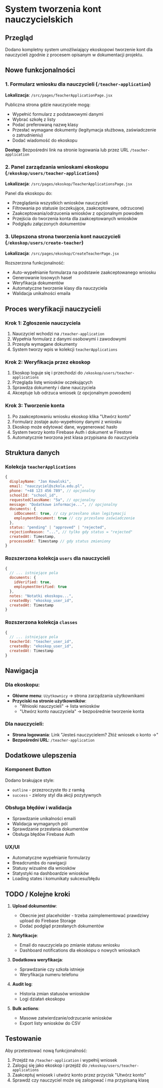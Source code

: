 # System tworzenia kont nauczycielskich

## Przegląd

Dodano kompletny system umożliwiający ekoskopowi tworzenie kont dla nauczycieli zgodnie z procesem opisanym w dokumentacji projektu.

## Nowe funkcjonalności

### 1. Formularz wniosku dla nauczycieli (`/teacher-application`)

**Lokalizacja**: `/src/pages/TeacherApplicationPage.jsx`

Publiczna strona gdzie nauczyciele mogą:

- Wypełnić formularz z podstawowymi danymi
- Wybrać szkołę z listy
- Podać preferowaną nazwę klasy
- Przesłać wymagane dokumenty (legitymacja służbowa, zaświadczenie o zatrudnieniu)
- Dodać wiadomość do ekoskopu

**Dostęp**: Bezpośredni link na stronie logowania lub przez URL `/teacher-application`

### 2. Panel zarządzania wnioskami ekoskopu (`/ekoskop/users/teacher-applications`)

**Lokalizacja**: `/src/pages/ekoskop/TeacherApplicationsPage.jsx`

Panel dla ekoskopu do:

- Przeglądania wszystkich wniosków nauczycieli
- Filtrowania po statusie (oczekujące, zaakceptowane, odrzucone)
- Zaakceptowania/odrzucenia wniosków z opcjonalnym powodem
- Przejścia do tworzenia konta dla zaakceptowanych wniosków
- Podglądu załączonych dokumentów

### 3. Ulepszona strona tworzenia kont nauczycieli (`/ekoskop/users/create-teacher`)

**Lokalizacja**: `/src/pages/ekoskop/CreateTeacherPage.jsx`

Rozszerzona funkcjonalność:

- Auto-wypełnianie formularza na podstawie zaakceptowanego wniosku
- Generowanie losowych haseł
- Weryfikacja dokumentów
- Automatyczne tworzenie klasy dla nauczyciela
- Walidacja unikalności emaila

## Proces weryfikacji nauczycieli

### Krok 1: Zgłoszenie nauczyciela

1. Nauczyciel wchodzi na `/teacher-application`
2. Wypełnia formularz z danymi osobowymi i zawodowymi
3. Przesyła wymagane dokumenty
4. System tworzy wpis w kolekcji `teacherApplications`

### Krok 2: Weryfikacja przez ekoskop

1. Ekoskop loguje się i przechodzi do `/ekoskop/users/teacher-applications`
2. Przegląda listę wniosków oczekujących
3. Sprawdza dokumenty i dane nauczyciela
4. Akceptuje lub odrzuca wniosek (z opcjonalnym powodem)

### Krok 3: Tworzenie konta

1. Po zaakceptowaniu wniosku ekoskop klika "Utwórz konto"
2. Formularz zostaje auto-wypełniony danymi z wniosku
3. Ekoskop może edytować dane, wygenerować hasło
4. System tworzy konto Firebase Auth i dokument w Firestore
5. Automatycznie tworzona jest klasa przypisana do nauczyciela

## Struktura danych

### Kolekcja `teacherApplications`

```javascript
{
  displayName: "Jan Kowalski",
  email: "nauczyciel@szkola.edu.pl",
  phone: "+48 123 456 789", // opcjonalny
  schoolId: "school_id",
  requestedClassName: "5a", // opcjonalny
  message: "Dodatkowe informacje...", // opcjonalny
  documents: {
    idDocument: true, // czy przesłano skan legitymacji
    employmentDocument: true // czy przesłano zaświadczenie
  },
  status: "pending" | "approved" | "rejected",
  rejectionReason: "...", // tylko gdy status = "rejected"
  createdAt: Timestamp,
  processedAt: Timestamp // gdy status zmieniony
}
```

### Rozszerzona kolekcja `users` dla nauczycieli

```javascript
{
  // ... istniejące pola
  documents: {
    idVerified: true,
    employmentVerified: true
  },
  notes: "Notatki ekoskopu...",
  createdBy: "ekoskop_user_id",
  createdAt: Timestamp
}
```

### Rozszerzona kolekcja `classes`

```javascript
{
  // ... istniejące pola
  teacherId: "teacher_user_id",
  createdBy: "ekoskop_user_id",
  createdAt: Timestamp
}
```

## Nawigacja

### Dla ekoskopu:

- **Główne menu**: `Użytkownicy` → strona zarządzania użytkownikami
- **Przyciski na stronie użytkowników**:
  - "Wnioski nauczycieli" → lista wniosków
  - "Utwórz konto nauczyciela" → bezpośrednie tworzenie konta

### Dla nauczycieli:

- **Strona logowania**: Link "Jesteś nauczycielem? Złóż wniosek o konto →"
- **Bezpośredni URL**: `/teacher-application`

## Dodatkowe ulepszenia

### Komponent Button

Dodano brakujące style:

- `outline` - przezroczyste tło z ramką
- `success` - zielony styl dla akcji pozytywnych

### Obsługa błędów i walidacja

- Sprawdzanie unikalności emaili
- Walidacja wymaganych pól
- Sprawdzanie przesłania dokumentów
- Obsługa błędów Firebase Auth

### UX/UI

- Automatyczne wypełnianie formularzy
- Breadcrumbs do nawigacji
- Statusy wizualne dla wniosków
- Statystyki na dashboardzie wniosków
- Loading states i komunikaty sukcesu/błędu

## TODO / Kolejne kroki

1. **Upload dokumentów**:
   - Obecnie jest placeholder - trzeba zaimplementować prawdziwy upload do Firebase Storage
   - Dodać podgląd przesłanych dokumentów

2. **Notyfikacje**:
   - Email do nauczyciela po zmianie statusu wniosku
   - Dashboard notifications dla ekoskopu o nowych wnioskach

3. **Dodatkowa weryfikacja**:
   - Sprawdzanie czy szkoła istnieje
   - Weryfikacja numeru telefonu

4. **Audit log**:
   - Historia zmian statusów wniosków
   - Logi działań ekoskopu

5. **Bulk actions**:
   - Masowe zatwierdzanie/odrzucanie wniosków
   - Export listy wniosków do CSV

## Testowanie

Aby przetestować nową funkcjonalność:

1. Przejdź na `/teacher-application` i wypełnij wniosek
2. Zaloguj się jako ekoskop i przejdź do `/ekoskop/users/teacher-applications`
3. Zaakceptuj wniosek i utwórz konto przez przycisk "Utwórz konto"
4. Sprawdź czy nauczyciel może się zalogować i ma przypisaną klasę
